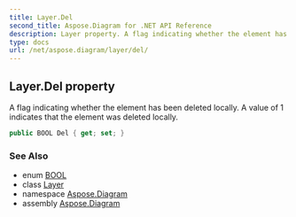 ```yaml
---
title: Layer.Del
second_title: Aspose.Diagram for .NET API Reference
description: Layer property. A flag indicating whether the element has been deleted locally. A value of 1 indicates that the element was deleted locally
type: docs
url: /net/aspose.diagram/layer/del/
---
```

## Layer.Del property

A flag indicating whether the element has been deleted locally. A value of 1 indicates that the element was deleted locally.

```csharp
public BOOL Del { get; set; }
```

### See Also

* enum [BOOL](../../bool/)
* class [Layer](../)
* namespace [Aspose.Diagram](../../layer/)
* assembly [Aspose.Diagram](../../../)


